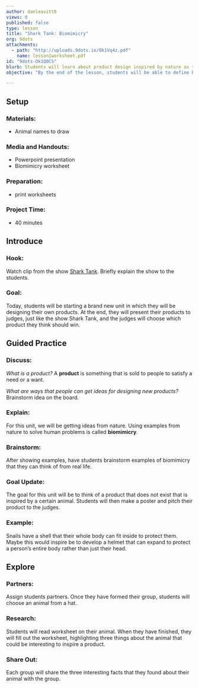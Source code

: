 ```yaml
---
author: danleavitt0
views: 0
published: false
type: lesson
title: "Shark Tank: Biomimicry"
org: 9dots
attachments: 
  - path: "http://uploads.9dots.io/Ok1Vq4z.pdf"
    name: lesson1worksheet.pdf
id: "9dots-Ok1Q0CS"
blurb: Students will learn about product design inspired by nature as they create a product for a Shark Tank style competition.
objective: "By the end of the lesson, students will be able to define biomimicry, explain what a product is, and analyze useful characteristics about their assigned animal."

---
```


## Setup

### Materials:

- Animal names to draw

### Media and Handouts:

- Powerpoint presentation
- Biomimicry worksheet

### Preparation:

- print worksheets

### Project Time:

- 40 minutes

## Introduce

### Hook:
Watch clip from the show [Shark Tank](https://www.youtube.com/watch?v=Va_YvHaewOc). Briefly explain the show to the students.

### Goal:
Today, students will be starting a brand new unit in which they will be designing their own products.  At the end, they will present their products to judges, just like the show Shark Tank, and the judges will choose which product they think should win.

## Guided Practice

### Discuss:
_What is a product?_
A **product** is something that is sold to people to satisfy a need or a want.

_What are ways that people can get ideas for designing new products?_
Brainstorm idea on the board.

### Explain:
For this unit, we will be getting ideas from nature.  Using examples from nature to solve human problems is called **biomimicry**.

### Brainstorm:
After showing examples, have students brainstorm examples of biomimicry that they can think of from real life.

### Goal Update:
The goal for this unit will be to think of a product that does not exist that is inspired by a certain animal.  Students will then make a poster and pitch their product to the judges.

### Example:
Snails have a shell that their whole body can fit inside to protect them.  Maybe this would inspire be to develop a helmet that can expand to protect a person’s entire body rather than just their head.

## Explore

### Partners:
Assign students partners. Once they have formed their group, students will choose an animal from a hat.

### Research:
Students will read worksheet on their animal. When they have finished, they will fill out the worksheet, highlighting three things about the animal that could be interesting to inspire a product.

### Share Out:
Each group will share the three interesting facts that they found about their animal with the group.
